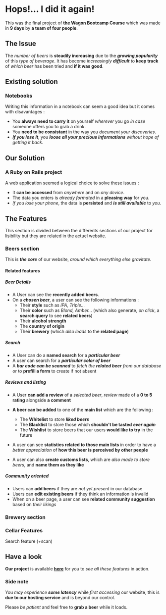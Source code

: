 # Hops!... I did it again!

This was the final project of **[the Wagon Bootcamp Course](https://www.lewagon.com/fr "Check it out")** which was made in **9 days**  by **a team of four people**.

## The Issue

The _number of beers_ is **steadily increasing** due to the ***growing popularity*** of this _type of beverage_. It has become _increasingly **difficult**_ to **keep track** of _which beer_ has been tried and **if it was good**.

## Existing solution

### Notebooks

Writing this information in a notebook can seem a good idea but it comes with disavantages :

- You **always need to carry it** on yourself _wherever_ you go _in case_ someone offers you to grab a drink.
- You **need to be consistant** in the way you _document your discoveries_.
- ***If you lose it***, you ***loose all your precious informations*** _without hope of getting it back_.

## Our Solution

### A Ruby on Rails project

A web application seemed a logical choice to solve these issues :

- It **can be accessed** from _anywhere_ and on _any device_.
- The data you enters is _already formated_ in a **pleasing way** for you.
- _If you lose your phone_, the data is **persisted** and ***is still available*** to _you_.

## The Features

This section is divided between the differents sections of our project for lisibility but they are related in the actuel website.

### Beers section

This is ***the core*** of our website, _around which everything else gravitate_.

#### Related features

##### Beer Details

- A User can see the **recently added beers**.
- On a ***chosen beer***, a user can see the following informations :
  - Their **style** such as _IPA, Triple..._
  - Their **color**  such as _Blond, Amber..._ (which also generate, _on click_, a **search query** to see **related beers**)
  - Their **alcohol strength**
  - The **country of origin**
  - Their **brewery** (which _also leads_ to the **related page**)

##### Search

- A User can do a **named search** for a ***particular beer***
- A user can search for a ***particular color of beer***
- A ***bar code can be scanned*** to _fetch the **related beer** from our database_ or to **prefill a form** to create if not absent



##### Reviews and listing

- A User **can add a review** of a _selected beer_, _review_ made of a **0 to 5 rating** alongside **a comment**
- **A beer can be added** to one of the **main list** which are the following :

  - The **Whitelist** to store ***liked beers***
  - The **Blacklist** to store those which **shouldn't be tasted** ***ever again***
  - The **Wishlist** to store beers that our users **would like to try** in the future

- A user can see **statistics related to those main lists** in order to have a _better appreciation_ of **how this beer is perceived by other people**
- A user can also **create customs lists**, which are _also made to store beers_, and **name them as they like**

##### Community oriented

- Users can **add beers** if they are _not yet present_ in our database
- Users can **edit existing beers** if they think an information is invalid
- When on a beer page, a user can see **related community suggestion** based on _their likings_

### Brewery section

### Cellar Features

Search feature (+scan)

## Have a look

**Our project** is available **[here][Hops]** for you to _see all these features_ in action.

### Side note

You *may experience* ***some latency*** while _first accessing_ our website, this is **due to our hosting service** and is beyond our control.

Please _be patient_ and feel free to **grab a beer** while it loads.

[Hops]:https://hops-505.herokuapp.com/

